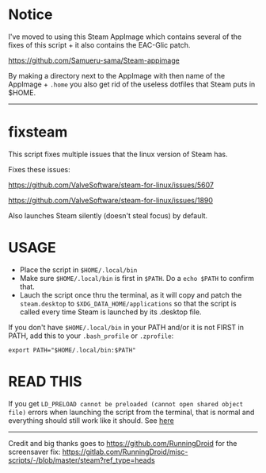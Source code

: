 # Notice

I've moved to using this Steam AppImage which contains several of the fixes of this script + it also contains the EAC-Glic patch.

https://github.com/Samueru-sama/Steam-appimage

By making a directory next to the AppImage with then name of the AppImage + `.home` you also get rid of the useless dotfiles that Steam puts in $HOME.

----------------------------------------------------------------------

# fixsteam
This script fixes multiple issues that the linux version of Steam has.

Fixes these issues: 

https://github.com/ValveSoftware/steam-for-linux/issues/5607

https://github.com/ValveSoftware/steam-for-linux/issues/1890

Also launches Steam silently (doesn't steal focus) by default. 

# USAGE

* Place the script in `$HOME/.local/bin`
* Make sure `$HOME/.local/bin` is first in `$PATH`. Do a `echo $PATH` to confirm that. 
* Lauch the script once thru the terminal, as it will copy and patch the `steam.desktop` to `$XDG_DATA_HOME/applications` so that the script is called every time Steam is launched by its .desktop file.

If you don't have `$HOME/.local/bin` in your PATH and/or it is not FIRST in PATH, add this to your `.bash_profile` or `.zprofile`:

```
export PATH="$HOME/.local/bin:$PATH"
```

# READ THIS

If you get `LD_PRELOAD cannot be preloaded (cannot open shared object file)` errors when launching the script from the terminal, that is normal and everything should still work like it should. See [here](https://github.com/Samueru-sama/fixsteam/issues/1)

----------------------------------------------------

Credit and big thanks goes to https://github.com/RunningDroid for the screensaver fix: 
https://gitlab.com/RunningDroid/misc-scripts/-/blob/master/steam?ref_type=heads





   


